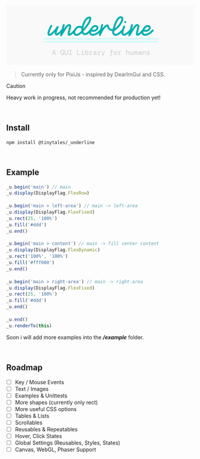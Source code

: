 <picture>
  <source media="(prefers-color-scheme: dark)" srcset="/media/underline_header_dark.png">
  <source media="(prefers-color-scheme: light)" srcset="/media/underline_header_light.png">
  <img alt="_underline header" src="/media/underline_header_light.png">
</picture>

> Currently only for PixiJs - inspired by DearImGui and CSS.

> [!CAUTION]
> Heavy work in progress, not recommended for production yet!

<br />

## Install

```
npm install @tinytales/_underline
```

<br />

## Example

```typescript
_u.begin('main') // main
_u.display(DisplayFlag.FlexRow)

_u.begin('main > left-area') // main -> left-area
_u.display(DisplayFlag.FlexFixed)
_u.rect(25, '100%')
_u.fill('#ddd')
_u.end()

_u.begin('main > content') // main -> fill center content
_u.display(DisplayFlag.FlexDynamic)
_u.rect('100%', '100%')
_u.fill('#fff000')
_u.end()

_u.begin('main > right-area') // main -> right-area
_u.display(DisplayFlag.FlexFixed)
_u.rect(25, '100%')
_u.fill('#ddd')
_u.end()

_u.end()
_u.renderTo(this)
```

Soon i will add more examples into the **_/example_** folder.

<br />

## Roadmap

- [ ] Key / Mouse Events
- [ ] Text / Images
- [ ] Examples & Unittests
- [ ] More shapes (currently only rect)
- [ ] More useful CSS options
- [ ] Tables & Lists
- [ ] Scrollables
- [ ] Reusables & Repeatables
- [ ] Hover, Click States
- [ ] Global Settings (Reusables, Styles, States)
- [ ] Canvas, WebGL, Phaser Support
